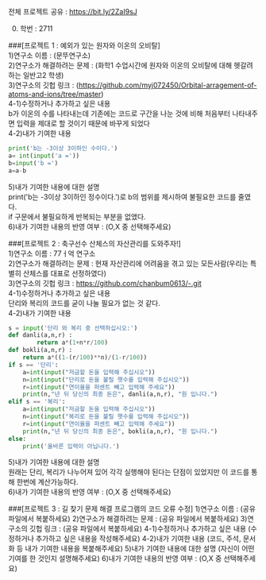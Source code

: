 전체 프로젝트 공유 : https://bit.ly/2ZaI9sJ

0. 학번 : 2711

###[프로젝트 1 : 예외가 있는 원자와 이온의 오비탈]  
1)연구소 이름 : (문뚜연구소)<br>
2)연구소가 해결하려는 문제 : (화학1 수업시간에 원자와 이온의 오비탈에 대해 헷갈려하는 일반고2 학생)<br>
3)연구소의 깃헙 링크 : (https://github.com/myj072450/Orbital-arragement-of-atoms-and-ions/tree/master)<br>
4-1)수정하거나 추가하고 싶은 내용<br>
b가 이온의 수를 나타내는데 기존에는 코드로 구간을 나눈 것에 비해 처음부터 나타내주면 입력을 제대로 할 것이기 때문에  바꾸게 되었다<br>
4-2)내가 기여한 내용<br>
```python
print('b는 -3이상 3이하인 수이다.')
a= int(input('a ='))
b=input('b =')
a=a-b
```
5)내가 기여한 내용에 대한 설명<br>
print('b는 -3이상 3이하인 정수이다.')로 b의 범위를 제시하여 불필요한 코드를 줄였다.<br>
if 구문에서 불필요하게 반복되는 부분을 없앴다.<br>
6)내가 기여한 내용의 반영 여부 : (O,X 중 선택해주세요)<br>

###[프로젝트 2 : 축구선수 산체스의 자산관리를 도와주자!]<br>
1)연구소 이름 : 77ㅓ억 연구소<br>
2)연구소가 해결하려는 문제 : 현재 자산관리에 어려움을 겪고 있는 모든사람(우리는 특별히 산체스를 대표로 선정하였다)<br>
3)연구소의 깃헙 링크 : https://github.com/chanbum0613/-.git<br>
4-1)수정하거나 추가하고 싶은 내용<br>
단리와 복리의 코드를 굳이 나눌 필요가 없는 것 같다.<br>
4-2)내가 기여한 내용<br>
```python
s = input('단리 와 복리 중 선택하십시오:')
def danli(a,n,r) :
        return a*(1+n*r/100)
def bokli(a,n,r) :
    return a*((1-(r/100)**n)/(1-r/100))
if s == '단리':
    a=int(input("저금할 돈을 입력해 주십시오"))
    n=int(input("단리로 돈을 불릴 햇수를 입력해 주십시오"))
    r=int(input("연이율을 퍼센트 빼고 입력해 주세요"))
    print(n,"년 뒤 당신의 최종 돈은", danli(a,n,r), "원 입니다.")
elif s == '복리':
    a=int(input("저금할 돈을 입력해 주십시오"))
    n=int(input("복리로 돈을 불릴 햇수를 입력해 주십시오"))
    r=int(input("연이율을 퍼센트 빼고 입력해 주세요"))
    print(n,"년 뒤 당신의 최종 돈은", bokli(a,n,r), "원 입니다.")
else:
    print('올바른 입력이 아닙니다.')
```
5)내가 기여한 내용에 대한 설명<br>
원래는 단리, 복리가 나누어져 있어 각각 실행해야 된다는 단점이 있었지만 이 코드를 통해 한번에 계산가능하다.<br>
6)내가 기여한 내용의 반영 여부 : (O,X 중 선택해주세요)<br>

###[프로젝트 3 : 길 찾기 문제 해결 프로그램의 코드 오류 수정]
1)연구소 이름 : (공유 파일에서 복붙하세요)
2)연구소가 해결하려는 문제 : (공유 파일에서 복붙하세요)
3)연구소의 깃헙 링크 : (공유 파일에서 복붙하세요)
4-1)수정하거나 추가하고 싶은 내용
(수정하거나 추가하고 싶은 내용을 작성해주세요)
4-2)내가 기여한 내용
(코드, 주석, 문서화 등 내가 기여한 내용을 복붙해주세요)
5)내가 기여한 내용에 대한 설명
(자신이 어떤 기여를 한 것인지 설명해주세요)
6)내가 기여한 내용의 반영 여부 : (O,X 중 선택해주세요)
